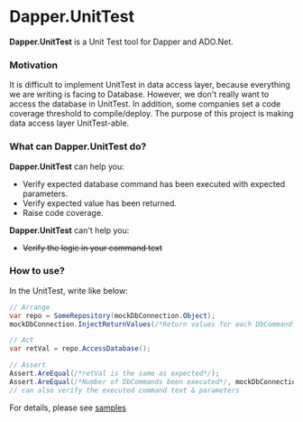 # Dapper.UnitTest

**Dapper.UnitTest** is a Unit Test tool for Dapper and ADO.Net.

### Motivation

It is difficult to implement UnitTest in data access layer, because everything we are writing is facing to Database. However, we don't really want to access the database in UnitTest. In addition, some companies set a code coverage threshold to compile/deploy. The purpose of this project is making data access layer UnitTest-able.

### What can **Dapper.UnitTest** do?

**Dapper.UnitTest** can help you:
- Verify expected database command has been executed with expected parameters.
- Verify expected value has been returned.
- Raise code coverage.

**Dapper.UnitTest** can't help you:
- ~~Verify the logic in your command text~~

### How to use?

In the UnitTest, write like below:
```csharp
// Arrange
var repo = SomeRepository(mockDbConnection.Object);
mockDbConnection.InjectReturnValues(/*Return values for each DbCommand*/);

// Act
var retVal = repo.AccessDatabase();

// Assert
Assert.AreEqual(/*retVal is the same as expected*/);
Assert.AreEqual(/*Number of DbCommands been executed*/, mockDbConnection.ExecutedDbCommands.Count);
// can also verify the executed command text & parameters
```

For details, please see [samples](https://github.com/vincent-scw/Dapper.UnitTest/blob/master/Dapper.UnitTest.Sample/UnitTest.cs)
